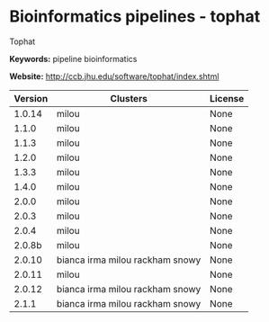# Bioinformatics pipelines - tophat

Tophat

**Keywords:** pipeline bioinformatics

**Website:** <http://ccb.jhu.edu/software/tophat/index.shtml>

| Version | Clusters | License |
| ------- | -------- | ------- |
| 1.0.14 | milou | None |
| 1.1.0 | milou | None |
| 1.1.3 | milou | None |
| 1.2.0 | milou | None |
| 1.3.3 | milou | None |
| 1.4.0 | milou | None |
| 2.0.0 | milou | None |
| 2.0.3 | milou | None |
| 2.0.4 | milou | None |
| 2.0.8b | milou | None |
| 2.0.10 | bianca irma milou rackham snowy | None |
| 2.0.11 | milou | None |
| 2.0.12 | bianca irma milou rackham snowy | None |
| 2.1.1 | bianca irma milou rackham snowy | None |
